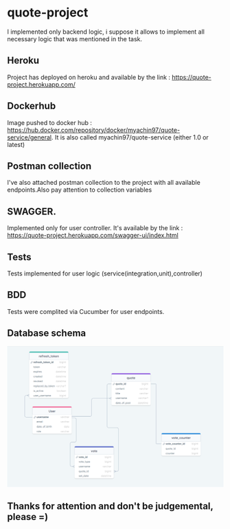 # quote-project
I implemented only backend logic, i suppose it allows to implement all necessary logic that was mentioned in the task.
## Heroku
Project has deployed on heroku and available by the link : https://quote-project.herokuapp.com/
## Dockerhub
Image pushed to docker hub : https://hub.docker.com/repository/docker/myachin97/quote-service/general.
It is also called myachin97/quote-service (either 1.0 or latest)
## Postman collection
I've also attached postman collection to the project with all available endpoints.Also pay attention to collection variables
## SWAGGER.
Implemented only for user controller. It's available by the link : https://quote-project.herokuapp.com/swagger-ui/index.html
## Tests
Tests implemented for user logic (service(integration,unit),controller)
## BDD
Tests were complited via Cucumber for user endpoints.
## Database schema
![database schema](https://github.com/bekone97/quote-project/blob/master/schema/database_schema.png?raw=true)
## Thanks for attention and don't be judgemental, please =) 

